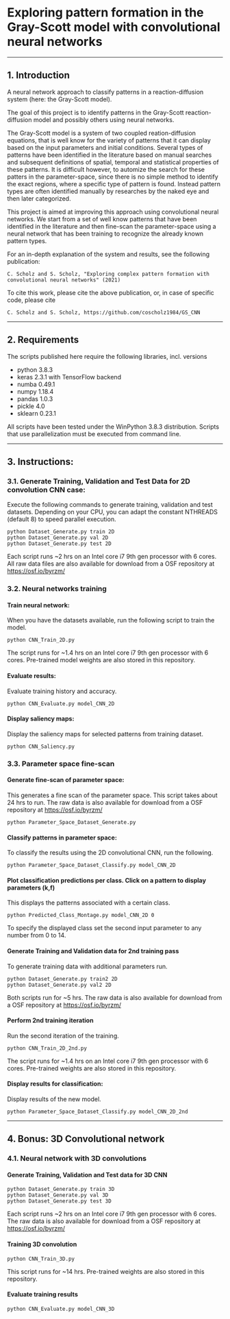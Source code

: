 # Exploring pattern formation in the Gray-Scott model with convolutional neural networks

---

## 1. Introduction

A neural network approach to classify patterns in a reaction-diffusion system (here: the Gray-Scott model).

The goal of this project is to identify patterns in the Gray-Scott reaction-diffusion model and possibly others using neural networks.

The Gray-Scott model is a system of two coupled reation-diffusion equations, that is well know for the variety of patterns that it can display based on the input parameters and initial conditions. Several types of patterns have been identified in the literature based on manual searches and subsequent definitions of spatial, temporal and statistical properties of these patterns. It is difficult however, to automize the search for these patters in the parameter-space, since there is no simple method to identify the exact regions, where a specific type of pattern is found.
Instead pattern types are often identified manually by researches by the naked eye and then later categorized.

This project is aimed at improving this approach using convolutional neural networks. We start from a set of well know patterns that have been identified in the literature and then fine-scan the parameter-space using a neural network that has been training to recognize the already known pattern types.

For an in-depth explanation of the system and results, see the following publication:

	C. Scholz and S. Scholz, "Exploring complex pattern formation with convolutional neural networks" (2021)

To cite this work, please cite the above publication, or, in case of specific code, please cite
	
	C. Scholz and S. Scholz, https://github.com/coscholz1984/GS_CNN

---

## 2. Requirements

The scripts published here require the following libraries, incl. versions

- python 3.8.3
- keras 2.3.1 with TensorFlow backend
- numba 0.49.1
- numpy 1.18.4
- pandas 1.0.3
- pickle 4.0
- sklearn 0.23.1

All scripts have been tested under the WinPython 3.8.3 distribution. Scripts that use parallelization must be executed from command line.

---

## 3. Instructions:

### 3.1. Generate Training, Validation and Test Data for 2D convolution CNN case:

Execute the following commands to generate training, validation and test datasets. Depending on your CPU, you can adapt the constant NTHREADS (default 8) to speed parallel execution.

    python Dataset_Generate.py train 2D
    python Dataset_Generate.py val 2D
    python Dataset_Generate.py test 2D

Each script runs ~2 hrs on an Intel core i7 9th gen processor with 6 cores. All raw data files are also available for download from a OSF repository at https://osf.io/byrzm/

### 3.2. Neural networks training

#### Train neural network:

When you have the datasets available, run the following script to train the model.

    python CNN_Train_2D.py
	
The script runs for ~1.4 hrs on an Intel core i7 9th gen processor with 6 cores. Pre-trained model weights are also stored in this repository.

#### Evaluate results:

Evaluate training history and accuracy.

    python CNN_Evaluate.py model_CNN_2D

#### Display saliency maps:

Display the saliency maps for selected patterns from training dataset.

    python CNN_Saliency.py

### 3.3. Parameter space fine-scan

#### Generate fine-scan of parameter space:

This generates a fine scan of the parameter space. This script takes about 24 hrs to run. The raw data is also available for download from a OSF repository at https://osf.io/byrzm/

    python Parameter_Space_Dataset_Generate.py

#### Classify patterns in parameter space:

To classify the results using the 2D convolutional CNN, run the following.

    python Parameter_Space_Dataset_Classify.py model_CNN_2D

#### Plot classification predictions per class. Click on a pattern to display parameters (k,f)

This displays the patterns associated with a certain class.

    python Predicted_Class_Montage.py model_CNN_2D 0

To specify the displayed class set the second input parameter to any number from 0 to 14.

#### Generate Training and Validation data for 2nd training pass

To generate training data with additional parameters run.

    python Dataset_Generate.py train2 2D
    python Dataset_Generate.py val2 2D

Both scripts run for ~5 hrs. The raw data is also available for download from a OSF repository at https://osf.io/byrzm/

#### Perform 2nd training iteration

Run the second iteration of the training.

    python CNN_Train_2D_2nd.py
	
The script runs for ~1.4 hrs on an Intel core i7 9th gen processor with 6 cores. Pre-trained weights are also stored in this repository.

#### Display results for classification:

Display results of the new model.

    python Parameter_Space_Dataset_Classify.py model_CNN_2D_2nd

---

## 4. Bonus: 3D Convolutional network

### 4.1. Neural network with 3D convolutions

#### Generate Training, Validation and Test data for 3D CNN

    python Dataset_Generate.py train 3D
    python Dataset_Generate.py val 3D
    python Dataset_Generate.py test 3D

Each script runs ~2 hrs on an Intel core i7 9th gen processor with 6 cores. The raw data is also available for download from a OSF repository at https://osf.io/byrzm/

#### Training 3D convolution

    python CNN_Train_3D.py

This script runs for ~14 hrs. Pre-trained weights are also stored in this repository.

#### Evaluate training results

    python CNN_Evaluate.py model_CNN_3D
